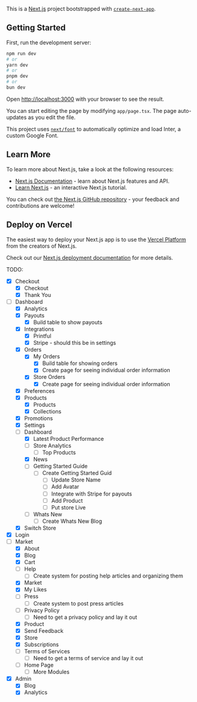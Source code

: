 This is a [Next.js](https://nextjs.org) project bootstrapped with [`create-next-app`](https://nextjs.org/docs/app/api-reference/create-next-app).

## Getting Started

First, run the development server:

```bash
npm run dev
# or
yarn dev
# or
pnpm dev
# or
bun dev
```

Open [http://localhost:3000](http://localhost:3000) with your browser to see the result.

You can start editing the page by modifying `app/page.tsx`. The page auto-updates as you edit the file.

This project uses [`next/font`](https://nextjs.org/docs/app/building-your-application/optimizing/fonts) to automatically optimize and load Inter, a custom Google Font.

## Learn More

To learn more about Next.js, take a look at the following resources:

- [Next.js Documentation](https://nextjs.org/docs) - learn about Next.js features and API.
- [Learn Next.js](https://nextjs.org/learn) - an interactive Next.js tutorial.

You can check out [the Next.js GitHub repository](https://github.com/vercel/next.js) - your feedback and contributions are welcome!

## Deploy on Vercel

The easiest way to deploy your Next.js app is to use the [Vercel Platform](https://vercel.com/new?utm_medium=default-template&filter=next.js&utm_source=create-next-app&utm_campaign=create-next-app-readme) from the creators of Next.js.

Check out our [Next.js deployment documentation](https://nextjs.org/docs/app/building-your-application/deploying) for more details.

TODO:

- [x] Checkout
  - [x] Checkout
  - [x] Thank You
- [ ] Dashboard
  - [x] Analytics
  - [x] Payouts
    - [x] Build table to show payouts
  - [x] Integrations
    - [x] Printful
    - [x] Stripe - should this be in settings
  - [x] Orders
    - [x] My Orders
      - [x] Build table for showing orders
      - [x] Create page for seeing individual order information
    - [x] Store Orders
      - [x] Create page for seeing individual order information
  - [x] Preferences
  - [x] Products
    - [x] Products
    - [x] Collections
  - [x] Promotions
  - [x] Settings
  - [ ] Dashboard
    - [x] Latest Product Performance
    - [ ] Store Analytics
      - [ ] Top Products
    - [x] News
    - [ ] Getting Started Guide
      - [ ] Create Getting Started Guid
        - [ ] Update Store Name
        - [ ] Add Avatar
        - [ ] Integrate with Stripe for payouts
        - [ ] Add Product
        - [ ] Put store Live
    - [ ] Whats New
      - [ ] Create Whats New Blog
  - [x] Switch Store
- [x] Login
- [ ] Market
  - [x] About
  - [x] Blog
  - [x] Cart
  - [ ] Help
    - [ ] Create system for posting help articles and organizing them
  - [x] Market
  - [x] My Likes
  - [ ] Press
    - [ ] Create system to post press articles
  - [ ] Privacy Policy
    - [ ] Need to get a privacy policy and lay it out
  - [x] Product
  - [x] Send Feedback
  - [x] Store
  - [x] Subscriptions
  - [ ] Terms of Services
    - [ ] Need to get a terms of service and lay it out
  - [ ] Home Page
    - [ ] More Modules
- [x] Admin
  - [x] Blog
  - [x] Analytics
